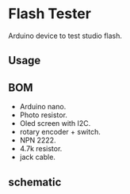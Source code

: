 # Flash Tester
Arduino device to test studio flash.

## Usage

## BOM
- Arduino nano.
- Photo resistor.
- Oled screen with I2C.
- rotary encoder + switch.
- NPN 2222.
- 4.7k resistor.
- jack cable.

## schematic
